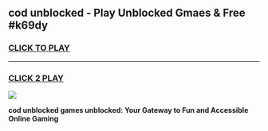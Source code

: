 
## cod unblocked - Play Unblocked Gmaes & Free #k69dy
<h3>
<a href="https://news.freeplayer.one?title=cod_unblocked&ref=26F">CLICK TO PLAY</a></h3>
<hr>

<h3>
<a href="https://news.freeplayer.one?title=cod_unblocked&ref=26F">CLICK 2 PLAY</a>
  
</h3>

<a href="https://news.freeplayer.one?title=cod_unblocked&ref=26F/"><img src="https://clearcache.store/games.png"></a>


**cod unblocked games unblocked: Your Gateway to Fun and Accessible Online Gaming**

